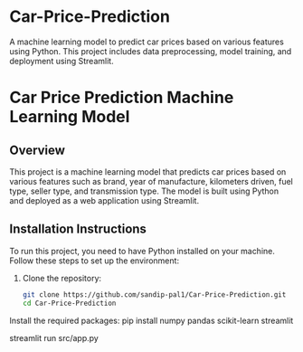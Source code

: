 # Car-Price-Prediction
A machine learning model to predict car prices based on various features using Python. This project includes data preprocessing, model training, and deployment using Streamlit.


# Car Price Prediction Machine Learning Model

## Overview
This project is a machine learning model that predicts car prices based on various features such as brand, year of manufacture, kilometers driven, fuel type, seller type, and transmission type. The model is built using Python and deployed as a web application using Streamlit.

## Installation Instructions
To run this project, you need to have Python installed on your machine. Follow these steps to set up the environment:

1. Clone the repository:
   ```bash
   git clone https://github.com/sandip-pal1/Car-Price-Prediction.git
   cd Car-Price-Prediction
Install the required packages: pip install numpy
pandas
scikit-learn
streamlit

streamlit run src/app.py

